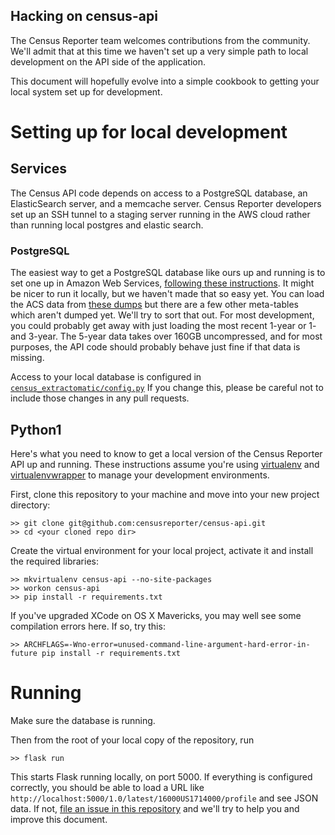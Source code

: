 Hacking on census-api
---------------------
The Census Reporter team welcomes contributions from the community. We'll admit that at this time we haven't set up a very simple path to local development on the API side of the application.

This document will hopefully evolve into a simple cookbook to getting your local system set up for development.

Setting up for local development
================================

Services
--------
The Census API code depends on access to a PostgreSQL database, an ElasticSearch server, and a memcache server. Census Reporter developers set up an SSH tunnel to a staging server running in the AWS cloud rather than running local postgres and elastic search.

### PostgreSQL

The easiest way to get a PostgreSQL database like ours up and running is to set one up in Amazon Web Services, [following these instructions](http://censusreporter.tumblr.com/post/55886690087/using-census-data-in-postgresql). It might be nicer to run it locally, but we haven't made that so easy yet. You can load the ACS data from [these dumps](http://censusreporter.tumblr.com/post/73727555158/easier-access-to-acs-data) but there are a few other meta-tables which aren't dumped yet. We'll try to sort that out. For most development, you could probably get away with just loading the most recent 1-year or 1- and 3-year. The 5-year data takes over 160GB uncompressed, and for most purposes, the API code should probably behave just fine if that data is missing.

Access to your local database is configured in [`census_extractomatic/config.py`](https://github.com/censusreporter/census-api/blob/master/census_extractomatic/config.py#L16) If you change this, please be careful not to include those changes in any pull requests.


Python1
------
Here's what you need to know to get a local version of the Census Reporter API up and running. These instructions assume you're using <a href="http://virtualenv.readthedocs.org/en/latest/">virtualenv</a> and <a href="http://virtualenvwrapper.readthedocs.org/en/latest/">virtualenvwrapper</a> to manage your development environments.

First, clone this repository to your machine and move into your new project directory:

    >> git clone git@github.com:censusreporter/census-api.git
    >> cd <your cloned repo dir>

Create the virtual environment for your local project, activate it and install the required libraries:

    >> mkvirtualenv census-api --no-site-packages
    >> workon census-api
    >> pip install -r requirements.txt

If you've upgraded XCode on OS X Mavericks, you may well see some compilation errors here. If so, try this:

    >> ARCHFLAGS=-Wno-error=unused-command-line-argument-hard-error-in-future pip install -r requirements.txt


Running
=======
Make sure the database is running.

Then from the root of your local copy of the repository, run

    >> flask run

This starts Flask running locally, on port 5000. If everything is configured correctly, you should be able to load a URL like `http://localhost:5000/1.0/latest/16000US1714000/profile` and see JSON data. If not, [file an issue in this repository](https://github.com/censusreporter/census-api/issues) and we'll try to help you and improve this document.
